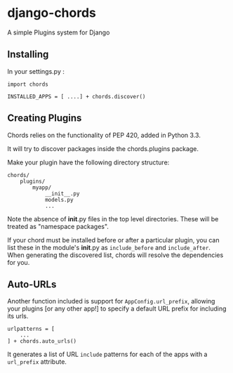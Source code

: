 # django-chords
A simple Plugins system for Django

Installing
----------

In your settings.py :

    import chords

    INSTALLED_APPS = [ ....] + chords.discover()


Creating Plugins
----------------

Chords relies on the functionality of PEP 420, added in Python 3.3.

It will try to discover packages inside the chords.plugins package.

Make your plugin have the following directory structure:

    chords/
        plugins/
            myapp/
                __init__.py
                models.py
                ...

Note the absence of __init__.py files in the top level directories. These will
be treated as "namespace packages".

If your chord must be installed before or after a particular plugin, you can
list these in the module's __init__.py as `include_before` and `include_after`.
When generating the discovered list, chords will resolve the dependencies for
you.


Auto-URLs
---------

Another function included is support for ``AppConfig.url_prefix``, allowing
your plugins [or any other app!] to specify a default URL prefix for including
its urls.

    urlpatterns = [
        ...
    ] + chords.auto_urls()

It generates a list of URL ``include`` patterns for each of the apps with a
`url_prefix` attribute.
